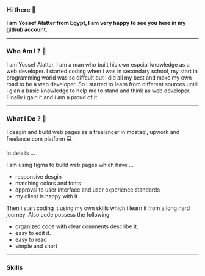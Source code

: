 ### Hi there 👋
**I am Yossef Alatter from Egypt,
I am very happy to see you here in my github account.**

---
### Who Am I ? 🤔

I am Yossef Alattar, I am a man who built his own espcial knowledge as a web developer. I started coding when i was in secondary school, my start in programming world was so diffcult but i did all my best and make my own road to be a web developer. So  i started to learn from different sources untill i gian a basic knowledge to help me to stand and think as web developer. Finally i  gain it and i am a proud of it 

---
### What I Do ? 🔨

I desgin and build web pages as a freelancer in mostaql, upwork and freelance.com platform 💻.

In details ...

I am using figma to build web pages which have ...
  - responsive desgin 
  - matching colors and fonts
  - approval to user interface and user experience standards
  - my client is happy with it

Then i start coding it using my own skills which i learn it from a long hard journey.
Also code possess the following
  - organized code with clear comments describe it.
  - easy to edit it.
  - easy to read 
  - simple and short

---
### Skills

  

